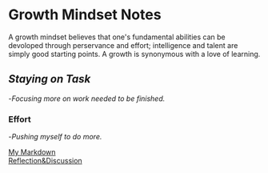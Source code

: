 # Growth Mindset Notes
A growth mindset believes that one's fundamental abilities can be devoloped through perservance and effort; intelligence and talent are simply good starting points. A growth is synonymous with a love of learning.
## *Staying on Task*
-*Focusing more on work needed to be finished.*
### Effort
-*Pushing myself to do more.*

[My Markdown](https://mwash223.github.io/reading-notes/markeddownnotes)<br>
[Reflection&Discussion](https://github.com/Mwash223/reading-notes/edit/main/Reflection&Discussion.md)

